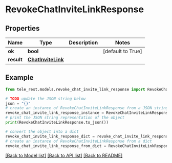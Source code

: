 # RevokeChatInviteLinkResponse


## Properties

Name | Type | Description | Notes
------------ | ------------- | ------------- | -------------
**ok** | **bool** |  | [default to True]
**result** | [**ChatInviteLink**](ChatInviteLink.md) |  | 

## Example

```python
from tele_rest.models.revoke_chat_invite_link_response import RevokeChatInviteLinkResponse

# TODO update the JSON string below
json = "{}"
# create an instance of RevokeChatInviteLinkResponse from a JSON string
revoke_chat_invite_link_response_instance = RevokeChatInviteLinkResponse.from_json(json)
# print the JSON string representation of the object
print(RevokeChatInviteLinkResponse.to_json())

# convert the object into a dict
revoke_chat_invite_link_response_dict = revoke_chat_invite_link_response_instance.to_dict()
# create an instance of RevokeChatInviteLinkResponse from a dict
revoke_chat_invite_link_response_from_dict = RevokeChatInviteLinkResponse.from_dict(revoke_chat_invite_link_response_dict)
```
[[Back to Model list]](../README.md#documentation-for-models) [[Back to API list]](../README.md#documentation-for-api-endpoints) [[Back to README]](../README.md)


